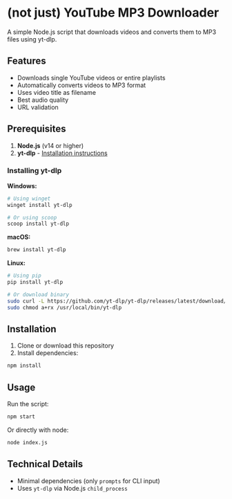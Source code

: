 # (not just) YouTube MP3 Downloader

A simple Node.js script that downloads videos and converts them to MP3 files using yt-dlp.

## Features

- Downloads single YouTube videos or entire playlists
- Automatically converts videos to MP3 format
- Uses video title as filename
- Best audio quality
- URL validation

## Prerequisites

1. **Node.js** (v14 or higher)
2. **yt-dlp** - [Installation instructions](https://github.com/yt-dlp/yt-dlp#installation)

### Installing yt-dlp

**Windows:**
```bash
# Using winget
winget install yt-dlp

# Or using scoop
scoop install yt-dlp
```

**macOS:**
```bash
brew install yt-dlp
```

**Linux:**
```bash
# Using pip
pip install yt-dlp

# Or download binary
sudo curl -L https://github.com/yt-dlp/yt-dlp/releases/latest/download/yt-dlp -o /usr/local/bin/yt-dlp
sudo chmod a+rx /usr/local/bin/yt-dlp
```

## Installation

1. Clone or download this repository
2. Install dependencies:
```bash
npm install
```

## Usage

Run the script:
```bash
npm start
```

Or directly with node:
```bash
node index.js
```

## Technical Details

- Minimal dependencies (only `prompts` for CLI input)
- Uses `yt-dlp` via Node.js `child_process`